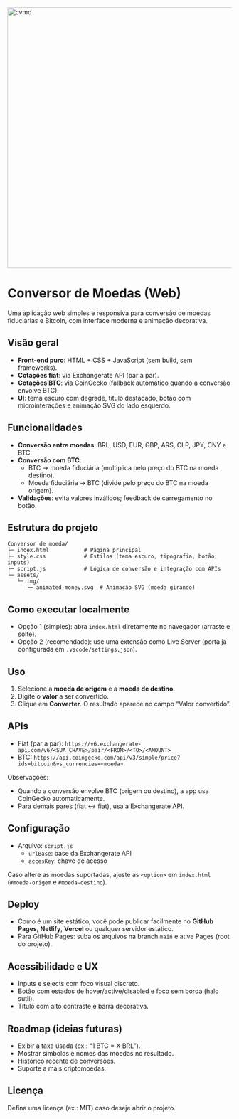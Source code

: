 
<img width="1333" height="587" alt="cvmd" src="https://github.com/user-attachments/assets/446ee916-4148-4855-9d41-cdf6f9c2d167" />

# Conversor de Moedas (Web)

Uma aplicação web simples e responsiva para conversão de moedas fiduciárias e Bitcoin, com interface moderna e animação decorativa.

## Visão geral
- **Front-end puro**: HTML + CSS + JavaScript (sem build, sem frameworks).
- **Cotações fiat**: via Exchangerate API (par a par).
- **Cotações BTC**: via CoinGecko (fallback automático quando a conversão envolve BTC).
- **UI**: tema escuro com degradê, título destacado, botão com microinterações e animação SVG do lado esquerdo.

## Funcionalidades
- **Conversão entre moedas**: BRL, USD, EUR, GBP, ARS, CLP, JPY, CNY e BTC.
- **Conversão com BTC**:
  - BTC → moeda fiduciária (multiplica pelo preço do BTC na moeda destino).
  - Moeda fiduciária → BTC (divide pelo preço do BTC na moeda origem).
- **Validações**: evita valores inválidos; feedback de carregamento no botão.

## Estrutura do projeto
```
Conversor de moeda/
├─ index.html           # Página principal
├─ style.css            # Estilos (tema escuro, tipografia, botão, inputs)
├─ script.js            # Lógica de conversão e integração com APIs
└─ assets/
   └─ img/
      └─ animated-money.svg  # Animação SVG (moeda girando)
```

## Como executar localmente
- Opção 1 (simples): abra `index.html` diretamente no navegador (arraste e solte).
- Opção 2 (recomendado): use uma extensão como Live Server (porta já configurada em `.vscode/settings.json`).

## Uso
1. Selecione a **moeda de origem** e a **moeda de destino**.
2. Digite o **valor** a ser convertido.
3. Clique em **Converter**. O resultado aparece no campo “Valor convertido”.

## APIs
- Fiat (par a par): `https://v6.exchangerate-api.com/v6/<SUA_CHAVE>/pair/<FROM>/<TO>/<AMOUNT>`
- BTC: `https://api.coingecko.com/api/v3/simple/price?ids=bitcoin&vs_currencies=<moeda>`

Observações:
- Quando a conversão envolve BTC (origem ou destino), a app usa CoinGecko automaticamente.
- Para demais pares (fiat ↔ fiat), usa a Exchangerate API.

## Configuração
- Arquivo: `script.js`
  - `urlBase`: base da Exchangerate API
  - `accesKey`: chave de acesso

Caso altere as moedas suportadas, ajuste as `<option>` em `index.html` (`#moeda-origem` e `#moeda-destino`).

## Deploy
- Como é um site estático, você pode publicar facilmente no **GitHub Pages**, **Netlify**, **Vercel** ou qualquer servidor estático.
- Para GitHub Pages: suba os arquivos na branch `main` e ative Pages (root do projeto).

## Acessibilidade e UX
- Inputs e selects com foco visual discreto.
- Botão com estados de hover/active/disabled e foco sem borda (halo sutil).
- Título com alto contraste e barra decorativa.

## Roadmap (ideias futuras)
- Exibir a taxa usada (ex.: “1 BTC = X BRL”).
- Mostrar símbolos e nomes das moedas no resultado.
- Histórico recente de conversões.
- Suporte a mais criptomoedas.

## Licença
Defina uma licença (ex.: MIT) caso deseje abrir o projeto.
